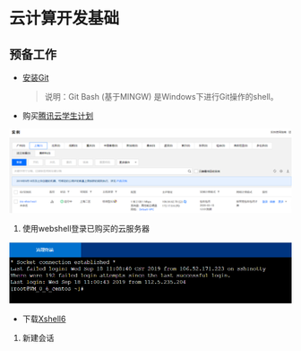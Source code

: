 # 云计算开发基础

## 预备工作

* [安装Git](https://git-scm.com/downloads)

  > 说明：Git Bash (基于MINGW) 是Windows下进行Git操作的shell。

* 购买[腾讯云学生计划](https://cloud.tencent.com/act/campus)

![](https://github.com/eric-ruhu/CloudComputing/blob/master/Basis/image/1.png?raw=true)

1. 使用webshell登录已购买的云服务器

![](https://github.com/eric-ruhu/CloudComputing/blob/master/Basis/image/2.png?raw=true)

* 下载[Xshell6](http://www.xshellcn.com/xiazai.html)

1. 新建会话